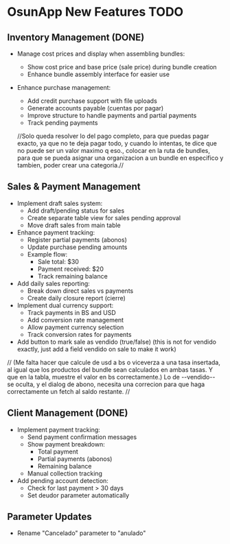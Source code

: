
# OsunApp New Features TODO

## Inventory Management (DONE)
- Manage cost prices and display when assembling bundles:
  - Show cost price and base price (sale price) during bundle creation
  - Enhance bundle assembly interface for easier use
- Enhance purchase management:
  - Add credit purchase support with file uploads
  - Generate accounts payable (cuentas por pagar)
  - Improve structure to handle payments and partial payments
  - Track pending payments

  //Solo queda resolver lo del pago completo, para que puedas pagar exacto, ya que no te deja pagar todo, y cuando lo intentas, te dice que no puede ser un valor maximo q eso., colocar en la ruta de bundles, para que se pueda asignar una organizacion a un bundle en especifico y tambien, poder crear una categoria.//

## Sales & Payment Management
- Implement draft sales system:
  - Add draft/pending status for sales
  - Create separate table view for sales pending approval
  - Move draft sales from main table
- Enhance payment tracking:
  - Register partial payments (abonos)
  - Update purchase pending amounts
  - Example flow:
    * Sale total: $30
    * Payment received: $20
    * Track remaining balance
- Add daily sales reporting:
  - Break down direct sales vs payments
  - Create daily closure report (cierre)
- Implement dual currency support:
  - Track payments in BS and USD  
  - Add conversion rate management
  - Allow payment currency selection
  - Track conversion rates for payments
- Add button to mark sale as vendido (true/false) (this is not for vendido exactly, just add a field vendido on sale to make it work)

// (Me falta hacer que calcule de usd a bs o viceverza a una tasa insertada, al igual que los productos del bundle sean calculados en ambas tasas. Y que en la tabla, muestre el valor en bs correctamente.)  Lo de --vendido-- se oculta, y el dialog de abono, necesita una correcion para que haga correctamente un fetch al saldo restante. //

## Client Management (DONE)
- Implement payment tracking:
  - Send payment confirmation messages
  - Show payment breakdown:
    * Total payment
    * Partial payments (abonos)
    * Remaining balance
  - Manual collection tracking
- Add pending account detection:
  - Check for last payment > 30 days
  - Set deudor parameter automatically


## Parameter Updates
- Rename "Cancelado" parameter to "anulado"
